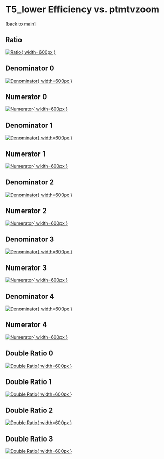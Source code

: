 # T5_lower Efficiency vs. ptmtvzoom

[[back to main](./)]



## Ratio

[![Ratio](../mtv/var/T5_lower_loweta_13_1_eff_ptmtvzoom.png){ width=600px }](../mtv/var/T5_lower_loweta_13_1_eff_ptmtvzoom.pdf)

## Denominator 0

[![Denominator](../mtv/den/T5_lower_loweta_13_1_eff_ptmtvzoom_den0.png){ width=600px }](../mtv/den/T5_lower_loweta_13_1_eff_ptmtvzoom_den0.pdf)

## Numerator 0

[![Numerator](../mtv/num/T5_lower_loweta_13_1_eff_ptmtvzoom_num0.png){ width=600px }](../mtv/num/T5_lower_loweta_13_1_eff_ptmtvzoom_num0.pdf)

## Denominator 1

[![Denominator](../mtv/den/T5_lower_loweta_13_1_eff_ptmtvzoom_den1.png){ width=600px }](../mtv/den/T5_lower_loweta_13_1_eff_ptmtvzoom_den1.pdf)

## Numerator 1

[![Numerator](../mtv/num/T5_lower_loweta_13_1_eff_ptmtvzoom_num1.png){ width=600px }](../mtv/num/T5_lower_loweta_13_1_eff_ptmtvzoom_num1.pdf)

## Denominator 2

[![Denominator](../mtv/den/T5_lower_loweta_13_1_eff_ptmtvzoom_den2.png){ width=600px }](../mtv/den/T5_lower_loweta_13_1_eff_ptmtvzoom_den2.pdf)

## Numerator 2

[![Numerator](../mtv/num/T5_lower_loweta_13_1_eff_ptmtvzoom_num2.png){ width=600px }](../mtv/num/T5_lower_loweta_13_1_eff_ptmtvzoom_num2.pdf)

## Denominator 3

[![Denominator](../mtv/den/T5_lower_loweta_13_1_eff_ptmtvzoom_den3.png){ width=600px }](../mtv/den/T5_lower_loweta_13_1_eff_ptmtvzoom_den3.pdf)

## Numerator 3

[![Numerator](../mtv/num/T5_lower_loweta_13_1_eff_ptmtvzoom_num3.png){ width=600px }](../mtv/num/T5_lower_loweta_13_1_eff_ptmtvzoom_num3.pdf)

## Denominator 4

[![Denominator](../mtv/den/T5_lower_loweta_13_1_eff_ptmtvzoom_den4.png){ width=600px }](../mtv/den/T5_lower_loweta_13_1_eff_ptmtvzoom_den4.pdf)

## Numerator 4

[![Numerator](../mtv/num/T5_lower_loweta_13_1_eff_ptmtvzoom_num4.png){ width=600px }](../mtv/num/T5_lower_loweta_13_1_eff_ptmtvzoom_num4.pdf)

## Double Ratio 0

[![Double Ratio](../mtv/ratio/T5_lower_loweta_13_1_eff_ptmtvzoom_ratio0.png){ width=600px }](../mtv/ratio/T5_lower_loweta_13_1_eff_ptmtvzoom_ratio0.pdf)

## Double Ratio 1

[![Double Ratio](../mtv/ratio/T5_lower_loweta_13_1_eff_ptmtvzoom_ratio1.png){ width=600px }](../mtv/ratio/T5_lower_loweta_13_1_eff_ptmtvzoom_ratio1.pdf)

## Double Ratio 2

[![Double Ratio](../mtv/ratio/T5_lower_loweta_13_1_eff_ptmtvzoom_ratio2.png){ width=600px }](../mtv/ratio/T5_lower_loweta_13_1_eff_ptmtvzoom_ratio2.pdf)

## Double Ratio 3

[![Double Ratio](../mtv/ratio/T5_lower_loweta_13_1_eff_ptmtvzoom_ratio3.png){ width=600px }](../mtv/ratio/T5_lower_loweta_13_1_eff_ptmtvzoom_ratio3.pdf)

